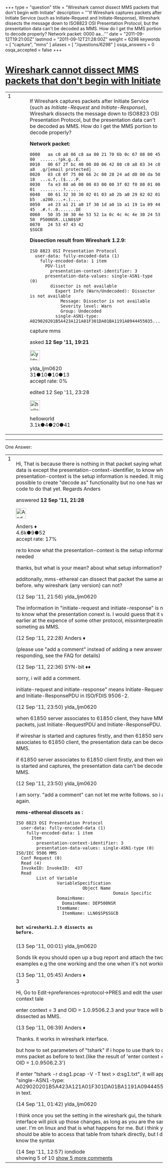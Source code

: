 +++
type = "question"
title = "Wireshark cannot dissect MMS packets that don&#x27;t begin with Initiate"
description = '''If Wireshark captures packets after Initiate Service (such as Initiate-Request and Initiate-Response), Wireshark dissects the message down to ISO8823 OSI Presentation Protocol, but the presentation data can&#x27;t be decoded as MMS. How do I get the MMS portion to decode properly? Network packet: 0000 aa...'''
date = "2011-09-12T19:21:00Z"
lastmod = "2011-09-12T21:28:00Z"
weight = 6298
keywords = [ "capture", "mms" ]
aliases = [ "/questions/6298" ]
osqa_answers = 0
osqa_accepted = false
+++

<div class="headNormal">

# [Wireshark cannot dissect MMS packets that don't begin with Initiate](/questions/6298/wireshark-cannot-dissect-mms-packets-that-dont-begin-with-initiate)

</div>

<div id="main-body">

<div id="askform">

<table id="question-table" style="width:100%;"><colgroup><col style="width: 50%" /><col style="width: 50%" /></colgroup><tbody><tr class="odd"><td style="width: 30px; vertical-align: top"><div class="vote-buttons"><div id="post-6298-score" class="post-score" title="current number of votes">1</div><div id="favorite-count" class="favorite-count"></div></div></td><td><div id="item-right"><div class="question-body"><p>If Wireshark captures packets after Initiate Service (such as <em>Initiate-Request</em> and <em>Initiate-Response</em>), Wireshark dissects the message down to ISO8823 OSI Presentation Protocol, but the presentation data can't be decoded as MMS. How do I get the MMS portion to decode properly?</p><p><strong>Network packet:</strong></p><pre><code>0000   aa c0 a8 06 c8 aa 00 21 70 6b 0c 67 08 00 45 00  .......!pk.g..E.
0010   00 67 2f bc 40 00 80 06 42 88 c0 a8 03 34 c0 a8  .g/[email protected]
0020   03 c8 0f 75 00 66 2c 00 28 24 ad d8 00 da 50 18  ...u.f,.($....P.
0030   fa e3 88 a6 00 00 03 00 00 3f 02 f0 80 01 00 01  .........?......
0040   00 61 32 30 30 02 01 03 a0 2b a0 29 02 02 01 b5  .a200....+.)....
0050   a4 23 a1 21 a0 1f 30 1d a0 1b a1 19 1a 09 44 45  .#.!..0.......DE
0060   50 35 30 30 4e 53 52 1a 0c 4c 4c 4e 30 24 53 50  P500NSR..LLN0$SP
0070   24 53 47 43 42                                   $SGCB</code></pre><p><strong>Dissection result from Wireshark 1.2.9:</strong></p><pre><code>ISO 8823 OSI Presentation Protocol
  user-data: fully-encoded-data (1)
    fully-encoded-data: 1 item
      PDV-list
        presentation-context-identifier: 3
      presentation-data-values: single-ASN1-type (0)
        dissector is not available
          Expert Info (Warn/Undecoded): Dissector is not available
            Message: Dissector is not available
            Severity level: Warn
            Group: Undecoded
          single-ASN1-type: A029020201B5A423A121A01F301DA01BA1191A0944455035...</code></pre></div><div id="question-tags" class="tags-container tags">capture mms</div><div id="question-controls" class="post-controls"></div><div class="post-update-info-container"><div class="post-update-info post-update-info-user"><p>asked <strong>12 Sep '11, 19:21</strong></p><img src="https://secure.gravatar.com/avatar/a5a3214300b3b17fc46c3b656b7bed01?s=32&amp;d=identicon&amp;r=g" class="gravatar" width="32" height="32" alt="ylda_ljm0620&#39;s gravatar image" /><p>ylda_ljm0620<br />
<span class="score" title="31 reputation points">31</span><span title="10 badges"><span class="badge1">●</span><span class="badgecount">10</span></span><span title="10 badges"><span class="silver">●</span><span class="badgecount">10</span></span><span title="13 badges"><span class="bronze">●</span><span class="badgecount">13</span></span><br />
<span class="accept_rate" title="Rate of the user&#39;s accepted answers">accept rate:</span> <span title="ylda_ljm0620 has no accepted answers">0%</span></p></div><div class="post-update-info post-update-info-edited"><p>edited 12 Sep '11, 23:28</p><img src="https://secure.gravatar.com/avatar/362ba1008ad9a075d1556d33e97dfed6?s=32&amp;d=identicon&amp;r=g" class="gravatar" width="32" height="32" alt="helloworld&#39;s gravatar image" /><p>helloworld<br />
<span class="score" title="3149 reputation points"><span>3.1k</span></span><span title="4 badges"><span class="badge1">●</span><span class="badgecount">4</span></span><span title="20 badges"><span class="silver">●</span><span class="badgecount">20</span></span><span title="41 badges"><span class="bronze">●</span><span class="badgecount">41</span></span></p></div></div><div id="comments-container-6298" class="comments-container"></div><div id="comment-tools-6298" class="comment-tools"></div><div class="clear"></div><div id="comment-6298-form-container" class="comment-form-container"></div><div class="clear"></div></div></td></tr></tbody></table>

------------------------------------------------------------------------

<div class="tabBar">

<span id="sort-top"></span>

<div class="headQuestions">

One Answer:

</div>

</div>

<span id="6299"></span>

<div id="answer-container-6299" class="answer">

<table style="width:100%;"><colgroup><col style="width: 50%" /><col style="width: 50%" /></colgroup><tbody><tr class="odd"><td style="width: 30px; vertical-align: top"><div class="vote-buttons"><div id="post-6299-score" class="post-score" title="current number of votes">1</div></div></td><td><div class="item-right"><div class="answer-body"><p>Hi, That is because there is nothing in that packet saying what the data is except the presentation-context-identifier, to know what the presentation-context is the setup information is needed. It might be possible to create "decode as" functionality but no one has written code to do that yet. Regards Anders</p></div><div class="answer-controls post-controls"></div><div class="post-update-info-container"><div class="post-update-info post-update-info-user"><p>answered <strong>12 Sep '11, 21:28</strong></p><img src="https://secure.gravatar.com/avatar/2d3d425a7a829209431fb38d326b53af?s=32&amp;d=identicon&amp;r=g" class="gravatar" width="32" height="32" alt="Anders&#39;s gravatar image" /><p>Anders ♦<br />
<span class="score" title="4578 reputation points"><span>4.6k</span></span><span title="9 badges"><span class="silver">●</span><span class="badgecount">9</span></span><span title="52 badges"><span class="bronze">●</span><span class="badgecount">52</span></span><br />
<span class="accept_rate" title="Rate of the user&#39;s accepted answers">accept rate:</span> <span title="Anders has 56 accepted answers">17%</span></p></div></div><div id="comments-container-6299" class="comments-container"><span id="6301"></span><div id="comment-6301" class="comment"><div id="post-6301-score" class="comment-score"></div><div class="comment-text"><p>re:to know what the presentation-context is the setup information is needed</p><p>thanks, but what is your mean? about what setup information?</p><p>additonally, mms-ethereal can dissect that packet the same as before. why wireshark (any version) can not?</p></div><div id="comment-6301-info" class="comment-info"><span class="comment-age">(12 Sep '11, 21:56)</span> ylda_ljm0620</div></div><span id="6302"></span><div id="comment-6302" class="comment"><div id="post-6302-score" class="comment-score"></div><div class="comment-text"><p>The information in "initiate-request and initiate-response" is needed to know what the presentation conext is. I would guess that it worked earlier at the expence of some other protocol, missinterpreating someting as MMS.</p></div><div id="comment-6302-info" class="comment-info"><span class="comment-age">(12 Sep '11, 22:28)</span> Anders ♦</div></div><span id="6303"></span><div id="comment-6303" class="comment"><div id="post-6303-score" class="comment-score"></div><div class="comment-text"><p>(please use "add a comment" instead of adding a new answer when responding, see the FAQ for details)</p></div><div id="comment-6303-info" class="comment-info"><span class="comment-age">(12 Sep '11, 22:36)</span> SYN-bit ♦♦</div></div><span id="6309"></span><div id="comment-6309" class="comment"><div id="post-6309-score" class="comment-score"></div><div class="comment-text"><p>sorry, i will add a comment.</p><p>initiate-request and initiate-response" means Initiate-RequestPDU and Initiate-ResponsePDU in ISO/FDIS 9506-2.</p></div><div id="comment-6309-info" class="comment-info"><span class="comment-age">(12 Sep '11, 23:50)</span> ylda_ljm0620</div></div><span id="6311"></span><div id="comment-6311" class="comment not_top_scorer"><div id="post-6311-score" class="comment-score"></div><div class="comment-text"><p>when 61850 server associates to 61850 client, they have MMS packets, just Initiate-RequestPDU and Initiate-ResponsePDU.</p><p>if wireshar is started and captures firstly, and then 61850 server associates to 61850 client, the presentation data can be decoded as MMS.</p><p>if 61850 server associates to 61850 client firstly, and then wireshar is started and captures, the presentation data can't be decoded as MMS.</p></div><div id="comment-6311-info" class="comment-info"><span class="comment-age">(12 Sep '11, 23:50)</span> ylda_ljm0620</div></div><span id="6314"></span><div id="comment-6314" class="comment not_top_scorer"><div id="post-6314-score" class="comment-score"></div><div class="comment-text"><p>I am sorry. "add a comment" can not let me write follows. so i answer again.</p><p><strong>mms-ethereal disscets as :</strong></p><pre><code>ISO 8823 OSI Presentation Protocol
  user-data: fully-encoded-data (1)
    fully-encoded-data: 1 item
      Item
        presentation-context-identifier: 3
        presentation-data-values: single-ASN1-type (0)
ISO/IEC 9506 MMS
  Conf Request (0)
  Read (4)
  InvokeID: InvokeID:  437
  Read
        List of Variable
                VariableSpecification
                          Object Name
                                      Domain Specific 
                DomainName:  
                  DomainName: DEP500NSR
                ItemName:  
                  ItemName: LLN0$SP$SGCB

**but wireshark1.2.9 dissects as before.**</code></pre></div><div id="comment-6314-info" class="comment-info"><span class="comment-age">(13 Sep '11, 00:01)</span> ylda_ljm0620</div></div><span id="6317"></span><div id="comment-6317" class="comment not_top_scorer"><div id="post-6317-score" class="comment-score"></div><div class="comment-text"><p>Sonds lik eyou should open up a bug report and attach the two examples e.g the one working and the one when it's not working</p></div><div id="comment-6317-info" class="comment-info"><span class="comment-age">(13 Sep '11, 05:45)</span> Anders ♦</div></div><span id="6318"></span><div id="comment-6318" class="comment"><div id="post-6318-score" class="comment-score">3</div><div class="comment-text"><p>Hi, Go to Edit-&gt;preferences-&gt;protocol-&gt;PRES and edit the users context tale</p><p>enter context = 3 and OID = 1.0.9506.2.3 and your trace will be dissected as MMS.</p></div><div id="comment-6318-info" class="comment-info"><span class="comment-age">(13 Sep '11, 06:39)</span> Anders ♦</div></div><span id="6348"></span><div id="comment-6348" class="comment not_top_scorer"><div id="post-6348-score" class="comment-score"></div><div class="comment-text"><p>Thanks. it works in wireshark interface.</p><p>but how to set parameters of "tshark" if i hope to use thark to convert mms packet as before to text.(like the result of 'enter context = 3 and OID = 1.0.9506.2.3')</p><p>if enter "tshark -r d:sg1.pcap -V -T text &gt; d:sg1.txt", it will appear "single-ASN1-type: A029020201B5A423A121A01F301DA01BA1191A0944455035..." in text.</p></div><div id="comment-6348-info" class="comment-info"><span class="comment-age">(14 Sep '11, 01:42)</span> ylda_ljm0620</div></div><span id="6367"></span><div id="comment-6367" class="comment not_top_scorer"><div id="post-6367-score" class="comment-score"></div><div class="comment-text"><p>I think once you set the setting in the wireshark gui, the tshark interface will pick up those changes, as long as you are the same user. I'm on linux and that is what happens for me. But i think you should be able to access that table from tshark directly, but I don't know the syntax</p></div><div id="comment-6367-info" class="comment-info"><span class="comment-age">(14 Sep '11, 12:57)</span> iondiode</div></div></div><div id="comment-tools-6299" class="comment-tools"><span class="comments-showing"> showing 5 of 10 </span> <a href="#" class="show-all-comments-link">show 5 more comments</a></div><div class="clear"></div><div id="comment-6299-form-container" class="comment-form-container"></div><div class="clear"></div></div></td></tr></tbody></table>

</div>

<div class="paginator-container-left">

</div>

</div>

</div>

